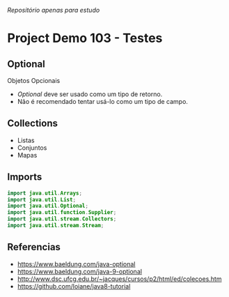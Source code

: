 _Repositório apenas para estudo_

# Project Demo 103 - Testes

## Optional

Objetos Opcionais

- _Optional_ deve ser usado como um tipo de retorno.
- Não é recomendado tentar usá-lo como um tipo de campo.

## Collections

- Listas
- Conjuntos
- Mapas

## Imports

```java
import java.util.Arrays;
import java.util.List;
import java.util.Optional;
import java.util.function.Supplier;
import java.util.stream.Collectors;
import java.util.stream.Stream;
```

## Referencias

- https://www.baeldung.com/java-optional
- https://www.baeldung.com/java-9-optional
- http://www.dsc.ufcg.edu.br/~jacques/cursos/p2/html/ed/colecoes.htm
- https://github.com/loiane/java8-tutorial
